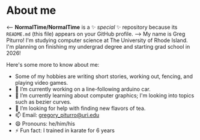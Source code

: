 # About me

<-- **NormalTime/NormalTime** is a ✨ _special_ ✨ repository because its `README.md` (this file) appears on your GitHub profile. -->
My name is Greg Piturro! I'm studying computer science at The University of Rhode Island. I'm planning on finishing my undergrad
degree and starting grad school in 2026!

Here's some more to know about me:

- Some of my hobbies are writing short stories, working out, fencing, and playing video games.
- 🔭 I’m currently working on a line-following arduino car.
- 🌱 I’m currently learning about computer graphics; I'm looking into topics such as bezier curves.
- 🤔 I’m looking for help with finding new flavors of tea.
- 📫 Email: gregory_piturro@uri.edu
- 😄 Pronouns: he/him/his
- ⚡ Fun fact: I trained in karate for 6 years
